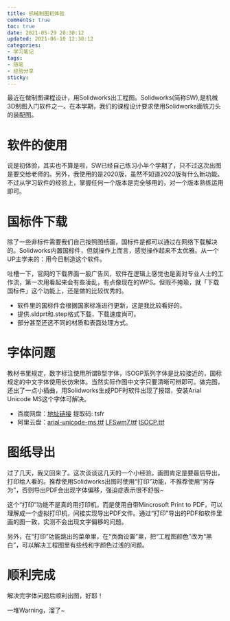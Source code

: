 ```yaml
---
title: 机械制图初体验
comments: true
toc: true
date: 2021-05-29 20:30:12
updated: 2021-06-10 12:30:12
categories:
- 学习笔记
tags:
- 随笔
- 经验分享
sticky:
---
```


最近在做制图课程设计，用Solidworks出工程图。Solidworks(简称SW),是机械3D制图入门软件之一。在本学期，我们的课程设计要求使用Solidworks画铣刀头的装配图。

<!-- more -->


# 软件的使用
说是初体验，其实也不算是啦，SW已经自己练习小半个学期了，只不过这次出图是要交给老师的。另外，我使用的是2020版，虽然不知道2020版有什么新功能。不过从学习软件的经验上，掌握任何一个版本是完全够用的，对一个版本熟练运用即可。

# 国标件下载
除了一些非标件需要我们自己按照图纸画，国标件是都可以通过在网络下载解决的。Solidworks内置国标件，但就操作上而言，感觉操作起来不太优雅。从一个UP主学来的：用今日制造这个软件。

吐槽一下，官网的下载界面一股广告风，软件在逻辑上感觉也是面对专业人士的工作流，第一次用看起来会有些凌乱，有点像现在的WPS。但瑕不掩瑜，就「下载国标件」这个功能上，还是做的比较优秀的。
- 软件里的国标件会根据国家标准进行更新，这是我比较看好的。
- 提供.sldprt和.step格式下载，下载速度尚可。
- 部分甚至还选不同的材质和表面处理方式。

# 字体问题
教材书里规定，数字标注使用所谓B型字体，ISOGP系列字体是比较接近的，国标规定的中文字体使用长仿宋体。当然实际作图中文字只要清晰可辨即可。做完图，还出了一点小插曲，用Solidworks生成PDF时软件出现了报错，安装Arial Unicode MS这个字体可解决。

- 百度网盘：[地址链接](https://pan.baidu.com/s/1T1nL63_jp5UxzobV5RdjTQ) 提取码: tsfr 
- 阿里云盘：[arial-unicode-ms.ttf](https://www.aliyundrive.com/s/nS86YMDaoLR)	 [LFSwm7.ttf](https://www.aliyundrive.com/s/Yh7HBLJgPMo)	[ISOCP.ttf](https://www.aliyundrive.com/s/J3xL1CMEDk6)

# 图纸导出
过了几天，我又回来了。这次谈谈这几天的一个小经验。画图肯定是要最后导出，打印给人看的。推荐使用Solidworks出图时使用“打印”功能，不推荐使用“另存为”，否则导出PDF会出现字体偏移，强迫症表示很不舒服~

这个“打印”功能不是真的用打印机，而是使用自带Mincrosoft Print to PDF，可以理解成一个虚拟打印机，间接实现导出PDF文件。通过“打印”导出的PDF和软件里画的图一致，实测不会出现文字偏移的问题。

另外，在“打印”功能跳出的菜单里，在“页面设置”里，把“工程图颜色”改为“黑白”，可以解决工程图里有些线和字颜色过浅的问题。

# 顺利完成
解决完字体问题后顺利出图，好耶！

一堆Warning，溜了~